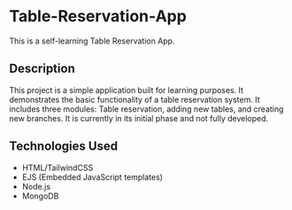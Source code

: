 # Table-Reservation-App

This is a self-learning Table Reservation App.

## Description

This project is a simple application built for learning purposes. It demonstrates the basic functionality of a table reservation system. It includes three modules: Table reservation, adding new tables, and creating new branches. It is currently in its initial phase and not fully developed.

## Technologies Used

* HTML/TailwindCSS
* EJS (Embedded JavaScript templates)
* Node.js
* MongoDB
